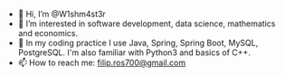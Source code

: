 - 👋 Hi, I’m @W1shm4st3r
- 👀 I’m interested in software development, data science, mathematics and economics.
- 🌱 In my coding practice I use Java, Spring, Spring Boot, MySQL, PostgreSQL. I'm also familiar with Python3 and basics of C++.
- 📫 How to reach me: filip.ros700@gmail.com

